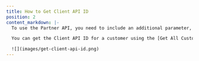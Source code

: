 ```yaml
---
title: How to Get Client API ID
position: 2
content_markdown: |-
  To use the Partner API, you need to include an additional parameter, the `client_api_id`, with each request. CloudHealth generates a unique ID for each partner customer.

  You can get the Client API ID for a customer using the [Get All Customers](#partner_get-all-customers) endpoint. You can get the Client API ID for a customer from the CloudHealth Platform. From the left menu, select **Partner > Customer > List**. If the **Client API Id** column is not visible in the report, add it by clicking the **Edit Columns** button.

  ![](images/get-client-api-id.png)
---
```

